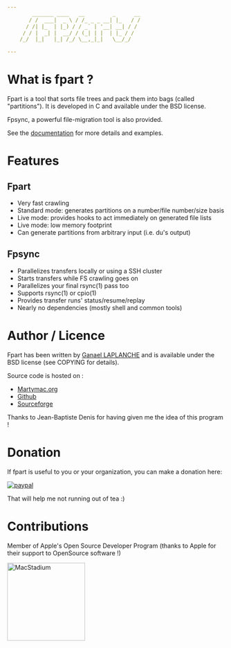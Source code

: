 ```yaml
---
        _______ ____   __         _      __
       / /  ___|  _ \ / /_ _ _ __| |_   / /
      / /| |_  | |_) / / _` | '__| __| / /
     / / |  _| |  __/ / (_| | |  | |_ / /
    /_/  |_|   |_| /_/ \__,_|_|   \__/_/

---
```


# What is fpart ?

Fpart is a tool that sorts file trees and pack them into bags (called
"partitions"). It is developed in C and available under the BSD license.

Fpsync, a powerful file-migration tool is also provided.

See the [documentation](http://www.fpart.org) for more details and examples.

# Features

## Fpart

* Very fast crawling
* Standard mode: generates partitions on a number/file number/size basis
* Live mode: provides hooks to act immediately on generated file lists
* Live mode: low memory footprint
* Can generate partitions from arbitrary input (i.e. du's output)

## Fpsync

* Parallelizes transfers locally or using a SSH cluster
* Starts transfers while FS crawling goes on
* Parallelizes your final rsync(1) pass too
* Supports rsync(1) or cpio(1)
* Provides transfer runs' status/resume/replay
* Nearly no dependencies (mostly shell and common tools)

# Author / Licence

Fpart has been written by [Ganael LAPLANCHE](mailto:ganael.laplanche@martymac.org)
and is available under the BSD license (see COPYING for details).

Source code is hosted on :

* [Martymac.org](http://contribs.martymac.org)
* [Github](https://github.com/martymac/fpart)
* [Sourceforge](http://www.sourceforge.net/projects/fpart)

Thanks to Jean-Baptiste Denis for having given me the idea of this program !

# Donation

If fpart is useful to you or your organization, you can make a donation here:

[![paypal](https://www.paypalobjects.com/en_US/FR/i/btn/btn_donateCC_LG.gif)](https://www.paypal.com/cgi-bin/webscr?cmd=_s-xclick&hosted_button_id=HSL25ZED2PS62&source=url)

That will help me not running out of tea :)

# Contributions

Member of Apple's Open Source Developer Program (thanks to Apple for their support to OpenSource software !)

<img src="https://uploads-ssl.webflow.com/5ac3c046c82724970fc60918/5c019d917bba312af7553b49_MacStadium-developerlogo.png" alt="MacStadium" width="180"/>
